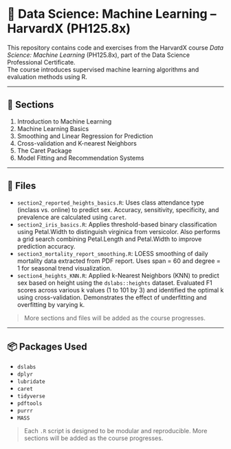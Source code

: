 # 🤖 Data Science: Machine Learning – HarvardX (PH125.8x)

This repository contains code and exercises from the HarvardX course *Data Science: Machine Learning* (PH125.8x), part of the Data Science Professional Certificate.  
The course introduces supervised machine learning algorithms and evaluation methods using R.

---

## 📅 Sections

1. Introduction to Machine Learning  
2. Machine Learning Basics  
3. Smoothing and Linear Regression for Prediction
4. Cross-validation and K-nearest Neighbors
5. The Caret Package
6. Model Fitting and Recommendation Systems

---

## 📁 Files

- `section2_reported_heights_basics.R`: Uses class attendance type (inclass vs. online) to predict sex. Accuracy, sensitivity, specificity, and prevalence are calculated using `caret`.
- `section2_iris_basics.R`: Applies threshold-based binary classification using Petal.Width to distinguish virginica from versicolor. Also performs a grid search combining Petal.Length and Petal.Width to improve prediction accuracy.
- `section3_mortality_report_smoothing.R`: LOESS smoothing of daily mortality data extracted from PDF report. Uses span = 60 and degree = 1 for seasonal trend visualization.
- `section4_heights_KNN.R`: Applied k-Nearest Neighbors (KNN) to predict sex based on height using the `dslabs::heights` dataset. Evaluated F1 scores across various k values (1 to 101 by 3) and identified the optimal k using cross-validation. Demonstrates the effect of underfitting and overfitting by varying k.


> More sections and files will be added as the course progresses.

---

## 📦 Packages Used

- `dslabs`
- `dplyr`
- `lubridate`
- `caret`
- `tidyverse`
- `pdftools`
- `purrr`
- `MASS`
  
> Each `.R` script is designed to be modular and reproducible. More sections will be added as the course progresses.
